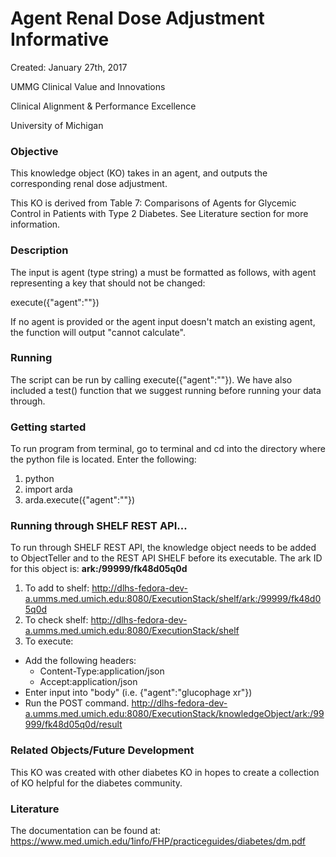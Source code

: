 # Agent Renal Dose Adjustment Informative
Created: January 27th, 2017

UMMG Clinical Value and Innovations

Clinical Alignment & Performance Excellence

University of Michigan

### Objective
This knowledge object (KO) takes in an agent, and outputs the corresponding renal dose adjustment.

This KO is derived from Table 7: Comparisons of Agents for Glycemic Control in Patients with Type 2 Diabetes. See Literature section for more information.


### Description
The input is agent (type string) a must be formatted as follows, with agent representing a key that should not be changed:

execute({"agent":""})

If no agent is provided or the agent input doesn't match an existing agent, the function will output "cannot calculate".

### Running
The script can be run by calling execute({"agent":""}). We have also included a test() function that we suggest running before running your data through.


### Getting started
To run program from terminal, go to terminal and cd into the directory where the python file is located. Enter the following:
1. python
2. import arda
3. arda.execute({"agent":""})

### Running through SHELF REST API...
To run through SHELF REST API, the knowledge object needs to be added to ObjectTeller and to the REST API SHELF before its executable.
The ark ID for this object is: **ark:/99999/fk48d05q0d**

1. To add to shelf: http://dlhs-fedora-dev-a.umms.med.umich.edu:8080/ExecutionStack/shelf/ark:/99999/fk48d05q0d
2. To check shelf: http://dlhs-fedora-dev-a.umms.med.umich.edu:8080/ExecutionStack/shelf
3. To execute:
  - Add the following headers:
    - Content-Type:application/json
    - Accept:application/json
  - Enter input into "body" (i.e. {"agent":"glucophage xr"})
  - Run the POST command. http://dlhs-fedora-dev-a.umms.med.umich.edu:8080/ExecutionStack/knowledgeObject/ark:/99999/fk48d05q0d/result

### Related Objects/Future Development
This KO was created with other diabetes KO in hopes to create a collection of KO helpful for the diabetes community.

### Literature
The documentation can be found at: https://www.med.umich.edu/1info/FHP/practiceguides/diabetes/dm.pdf
